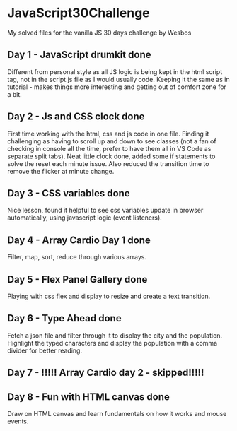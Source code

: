 # JavaScript30Challenge

My solved files for the vanilla JS 30 days challenge by Wesbos

## Day 1 - JavaScript drumkit done 

Different from personal style as all JS logic is being kept in the html script tag, not in the script.js file as I would usually code. 
Keeping it the same as in tutorial - makes things more interesting and getting out of comfort zone for a bit.

## Day 2 - Js and CSS clock done

First time working with the html, css and js code in one file. Finding it challenging as having to scroll up and down to see classes (not a fan of checking in console all the time, prefer to have them all in VS Code as separate split tabs).
Neat little clock done, added some if statements to solve the reset each minute issue. Also reduced the transition time to remove the flicker at minute change.

## Day 3 - CSS variables done

Nice lesson, found it helpful to see css variables update in browser automatically, using javascript logic (event listeners).

## Day 4 - Array Cardio Day 1 done

Filter, map, sort, reduce through various arrays.

## Day 5 - Flex Panel Gallery done

Playing with css flex and display to resize and create a text transition.

## Day 6 - Type Ahead done

Fetch a json file and filter through it to display the city and the population. Highlight the typed characters and display the population with a comma divider for better reading.

## Day 7 - !!!!! Array Cardio day 2 - skipped!!!!!

## Day 8 - Fun with HTML canvas done

Draw on HTML canvas and learn fundamentals on how it works and mouse events.



